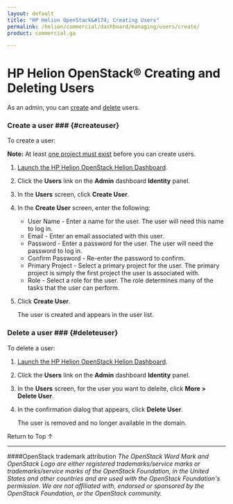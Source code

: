 ```yaml
---
layout: default
title: "HP Helion OpenStack&#174; Creating Users"
permalink: /helion/commercial/dashboard/managing/users/create/
product: commercial.ga

---
```

<!--UNDER REVISION-->

<script>

function PageRefresh {
onLoad="window.refresh"
}

PageRefresh();

</script>

<!--
<p style="font-size: small;"> <a href="/helion/commercial/ga1/install/">&#9664; PREV</a> | <a href="/helion/commercial/ga1/install-overview/">&#9650; UP</a> | <a href="/helion/commercial/ga1/">NEXT &#9654;</a> </p>
-->

# HP Helion OpenStack&#174; Creating and Deleting Users

As an admin, you can [create](#createuser) and [delete](#deleteuser) users. </p>

### Create a user ### {#createuser}

To create a user:</p>

**Note:** At least <a href="/helion/community/managing/projects/">one project must exist</a> before you can create users.</p>

1. [Launch the HP Helion OpenStack Helion Dashboard](/helion/openstack/dashboard/login/).

2. Click the <strong>Users</strong> link on the <strong>Admin</strong> dashboard <strong>Identity</strong> panel.</p>

3. In the <strong>Users</strong> screen, click <strong>Create User</strong>.</p>

4. In the <strong>Create User</strong> screen, enter the following:</p>

	* User Name - Enter a name for the user. The user will need this name to log in.</li>
	* Email - Enter an email associated with this user.</li>
	* Password - Enter a password for the user. The user will need the password to log in.</li>
	* Confirm Password - Re-enter the password to confirm.</li>
	* Primary Project - Select a primary project for the user. The primary project is simply the first project the user is associated with.</li>
	* Role - Select a role for the user. The role determines many of the tasks that the user can perform.</li>

5. Click <strong>Create User</strong>.</p>

	The user is created and appears in the user list.</p>

### Delete a user ### {#deleteuser}

To delete a user:</p>

1. [Launch the HP Helion OpenStack Helion Dashboard](/helion/openstack/dashboard/login/).

2. Click the <strong>Users</strong> link on the <strong>Admin</strong> dashboard <strong>Identity</strong> panel.</p>

3. In the <strong>Users</strong> screen, for the user you want to deleite, click <strong>More &gt; Delete User</strong>.</p>

4. In the confirmation dialog that appears, click <strong>Delete User</strong>.</p>

	The user is removed and no longer available in the domain.</p>

<a href="#top" style="padding:14px 0px 14px 0px; text-decoration: none;"> Return to Top &#8593; </a>


----
####OpenStack trademark attribution
*The OpenStack Word Mark and OpenStack Logo are either registered trademarks/service marks or trademarks/service marks of the OpenStack Foundation, in the United States and other countries and are used with the OpenStack Foundation's permission. We are not affiliated with, endorsed or sponsored by the OpenStack Foundation, or the OpenStack community.*